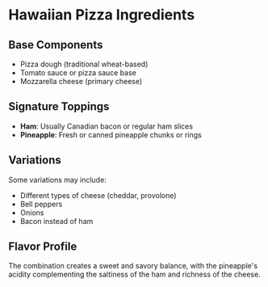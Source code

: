# Hawaiian Pizza Ingredients

## Base Components
- Pizza dough (traditional wheat-based)
- Tomato sauce or pizza sauce base
- Mozzarella cheese (primary cheese)

## Signature Toppings
- **Ham**: Usually Canadian bacon or regular ham slices
- **Pineapple**: Fresh or canned pineapple chunks or rings

## Variations
Some variations may include:
- Different types of cheese (cheddar, provolone)
- Bell peppers
- Onions
- Bacon instead of ham

## Flavor Profile
The combination creates a sweet and savory balance, with the pineapple's acidity complementing the saltiness of the ham and richness of the cheese.